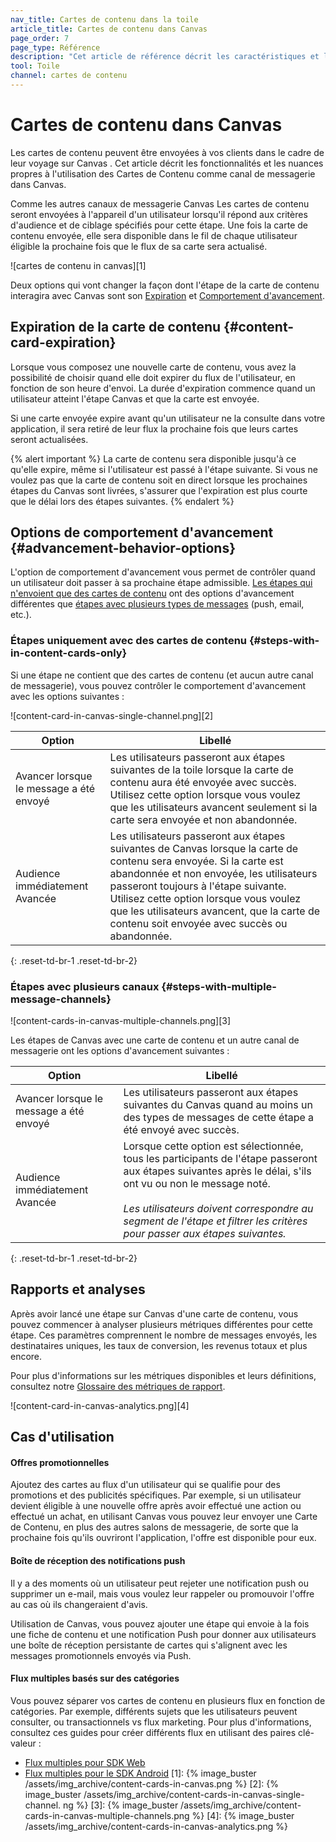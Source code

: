 ```yaml
---
nav_title: Cartes de contenu dans la toile
article_title: Cartes de contenu dans Canvas
page_order: 7
page_type: Référence
description: "Cet article de référence décrit les caractéristiques et les nuances propres à l'utilisation des Cartes de Contenu comme canal de messagerie dans Canvas."
tool: Toile
channel: cartes de contenu
---
```


# Cartes de contenu dans Canvas

Les cartes de contenu peuvent être envoyées à vos clients dans le cadre de leur voyage sur Canvas . Cet article décrit les fonctionnalités et les nuances propres à l'utilisation des Cartes de Contenu comme canal de messagerie dans Canvas.

Comme les autres canaux de messagerie Canvas Les cartes de contenu seront envoyées à l'appareil d'un utilisateur lorsqu'il répond aux critères d'audience et de ciblage spécifiés pour cette étape. Une fois la carte de contenu envoyée, elle sera disponible dans le fil de chaque utilisateur éligible la prochaine fois que le flux de sa carte sera actualisé.

!\[cartes de contenu in canvas\]\[1\]

Deux options qui vont changer la façon dont l'étape de la carte de contenu interagira avec Canvas sont son [Expiration](#content-card-expiration) et [Comportement d'avancement](#advancement-behavior-options).

## Expiration de la carte de contenu {#content-card-expiration}

Lorsque vous composez une nouvelle carte de contenu, vous avez la possibilité de choisir quand elle doit expirer du flux de l'utilisateur, en fonction de son heure d'envoi. La durée d'expiration commence quand un utilisateur atteint l'étape Canvas et que la carte est envoyée.

Si une carte envoyée expire avant qu'un utilisateur ne la consulte dans votre application, il sera retiré de leur flux la prochaine fois que leurs cartes seront actualisées.

{% alert important %}
 La carte de contenu sera disponible jusqu'à ce qu'elle expire, même si l'utilisateur est passé à l'étape suivante. Si vous ne voulez pas que la carte de contenu soit en direct lorsque les prochaines étapes du Canvas sont livrées, s'assurer que l'expiration est plus courte que le délai lors des étapes suivantes.
{% endalert %}

## Options de comportement d'avancement {#advancement-behavior-options}

L'option de comportement d'avancement vous permet de contrôler quand un utilisateur doit passer à sa prochaine étape admissible. [Les étapes qui n'envoient que des cartes de contenu](#steps-with-in-content-cards-only) ont des options d'avancement différentes que [étapes avec plusieurs types de messages](#steps-with-multiple-message-channels) (push, email, etc.).

### Étapes uniquement avec des cartes de contenu {#steps-with-in-content-cards-only}

Si une étape ne contient que des cartes de contenu (et aucun autre canal de messagerie), vous pouvez contrôler le comportement d'avancement avec les options suivantes :

!\[content-card-in-canvas-single-channel.png\]\[2\]

| Option                                  | Libellé                                                                                                                                                                                                                                                                                                                                         |
| --------------------------------------- | ----------------------------------------------------------------------------------------------------------------------------------------------------------------------------------------------------------------------------------------------------------------------------------------------------------------------------------------------- |
| Avancer lorsque le message a été envoyé | Les utilisateurs passeront aux étapes suivantes de la toile lorsque la carte de contenu aura été envoyée avec succès. Utilisez cette option lorsque vous voulez que les utilisateurs avancent seulement si la carte sera envoyée et non abandonnée.                                                                                             |
| Audience immédiatement Avancée          | Les utilisateurs passeront aux étapes suivantes de Canvas lorsque la carte de contenu sera envoyée. Si la carte est abandonnée et non envoyée, les utilisateurs passeront toujours à l'étape suivante. Utilisez cette option lorsque vous voulez que les utilisateurs avancent, que la carte de contenu soit envoyée avec succès ou abandonnée. |
{: .reset-td-br-1 .reset-td-br-2}

### Étapes avec plusieurs canaux {#steps-with-multiple-message-channels}

!\[content-cards-in-canvas-multiple-channels.png\]\[3\]

Les étapes de Canvas avec une carte de contenu et un autre canal de messagerie ont les options d'avancement suivantes :

| Option                                  | Libellé                                                                                                                                                                                                                                                                                                    |
| --------------------------------------- | ---------------------------------------------------------------------------------------------------------------------------------------------------------------------------------------------------------------------------------------------------------------------------------------------------------- |
| Avancer lorsque le message a été envoyé | Les utilisateurs passeront aux étapes suivantes du Canvas quand au moins un des types de messages de cette étape a été envoyé avec succès.                                                                                                                                                                 |
| Audience immédiatement Avancée          | Lorsque cette option est sélectionnée, tous les participants de l'étape passeront aux étapes suivantes après le délai, s'ils ont vu ou non le message noté.  <br> <br> _Les utilisateurs doivent correspondre au segment de l'étape et filtrer les critères pour passer aux étapes suivantes._ |
{: .reset-td-br-1 .reset-td-br-2}

## Rapports et analyses

Après avoir lancé une étape sur Canvas d'une carte de contenu, vous pouvez commencer à analyser plusieurs métriques différentes pour cette étape. Ces paramètres comprennent le nombre de messages envoyés, les destinataires uniques, les taux de conversion, les revenus totaux et plus encore.

Pour plus d'informations sur les métriques disponibles et leurs définitions, consultez notre [Glossaire des métriques de rapport][6].

!\[content-card-in-canvas-analytics.png\]\[4\]

## Cas d'utilisation

#### Offres promotionnelles

Ajoutez des cartes au flux d'un utilisateur qui se qualifie pour des promotions et des publicités spécifiques. Par exemple, si un utilisateur devient éligible à une nouvelle offre après avoir effectué une action ou effectué un achat, en utilisant Canvas vous pouvez leur envoyer une Carte de Contenu, en plus des autres salons de messagerie, de sorte que la prochaine fois qu'ils ouvriront l'application, l'offre est disponible pour eux.

#### Boîte de réception des notifications push

Il y a des moments où un utilisateur peut rejeter une notification push ou supprimer un e-mail, mais vous voulez leur rappeler ou promouvoir l'offre au cas où ils changeraient d'avis.

Utilisation de Canvas, vous pouvez ajouter une étape qui envoie à la fois une fiche de contenu et une notification Push pour donner aux utilisateurs une boîte de réception persistante de cartes qui s'alignent avec les messages promotionnels envoyés via Push.

#### Flux multiples basés sur des catégories

Vous pouvez séparer vos cartes de contenu en plusieurs flux en fonction de catégories. Par exemple, différents sujets que les utilisateurs peuvent consulter, ou transactionnels vs flux marketing. Pour plus d'informations, consultez ces guides pour créer différents flux en utilisant des paires clé-valeur :

* [Flux multiples pour SDK Web]({{site.baseurl}}/developer_guide/platform_integration_guides/web/content_cards/multiple_feeds/)
* [Flux multiples pour le SDK Android]({{site.baseurl}}/developer_guide/platform_integration_guides/android/content_cards/multiple_feeds/)
[1]: {% image_buster /assets/img_archive/content-cards-in-canvas.png %} [2]: {% image_buster /assets/img_archive/content-cards-in-canvas-single-channel. ng %} [3]: {% image_buster /assets/img_archive/content-cards-in-canvas-multiple-channels.png %} [4]: {% image_buster /assets/img_archive/content-cards-in-canvas-analytics.png %}

[6]: {{site.baseurl}}/user_guide/data_and_analytics/report_metrics/
